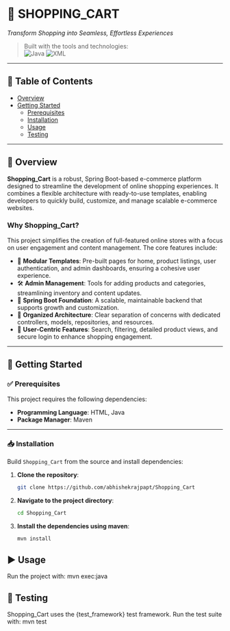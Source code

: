 # 🛒 SHOPPING_CART

_Transform Shopping into Seamless, Effortless Experiences_

> Built with the tools and technologies:  
> ![Java](https://img.shields.io/badge/language-Java-blue) ![XML](https://img.shields.io/badge/Build-Maven-red)  

---

## 📑 Table of Contents
- [Overview](#overview)
- [Getting Started](#getting-started)
  - [Prerequisites](#prerequisites)
  - [Installation](#installation)
  - [Usage](#usage)
  - [Testing](#testing)

---

## 📌 Overview

**Shopping_Cart** is a robust, Spring Boot-based e-commerce platform designed to streamline the development of online shopping experiences. It combines a flexible architecture with ready-to-use templates, enabling developers to quickly build, customize, and manage scalable e-commerce websites.

### Why Shopping_Cart?

This project simplifies the creation of full-featured online stores with a focus on user engagement and content management. The core features include:

- 🔧 **Modular Templates**: Pre-built pages for home, product listings, user authentication, and admin dashboards, ensuring a cohesive user experience.
- 🛠️ **Admin Management**: Tools for adding products and categories, streamlining inventory and content updates.
- 🚀 **Spring Boot Foundation**: A scalable, maintainable backend that supports growth and customization.
- 📁 **Organized Architecture**: Clear separation of concerns with dedicated controllers, models, repositories, and resources.
- 👤 **User-Centric Features**: Search, filtering, detailed product views, and secure login to enhance shopping engagement.

---

## 🚀 Getting Started

### ✅ Prerequisites

This project requires the following dependencies:

- **Programming Language**: HTML, Java  
- **Package Manager**: Maven

---

### 📥 Installation

Build `Shopping_Cart` from the source and install dependencies:

1. **Clone the repository**:
   ```bash
   git clone https://github.com/abhishekrajpapt/Shopping_Cart
   
2. **Navigate to the project directory**:
   ```bash
   cd Shopping_Cart
   
3. **Install the dependencies using maven**:
   ```bash
   mvn install
   
## ▶️ Usage
   Run the project with: mvn exec:java
   
## 🧪 Testing
  Shopping_Cart uses the {test_framework} test framework. Run the test suite with: mvn test



